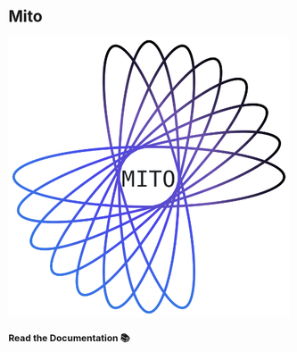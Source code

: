 # Mito

![Image of Mito](https://github.com/p4pupro/Mito/blob/master/assets/images/logo/mito-logo-light.png)

### Read the Documentation 📚



